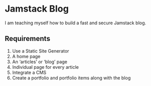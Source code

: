 # Jamstack Blog

I am teaching myself how to build a fast and secure Jamstack blog.

## Requirements
1. Use a Static Site Generator
2. A home page
3. An ‘articles’ or ‘blog’ page
4. Individual page for every article
5. Integrate a CMS
6. Create a portfolio and portfolio items along with the blog
